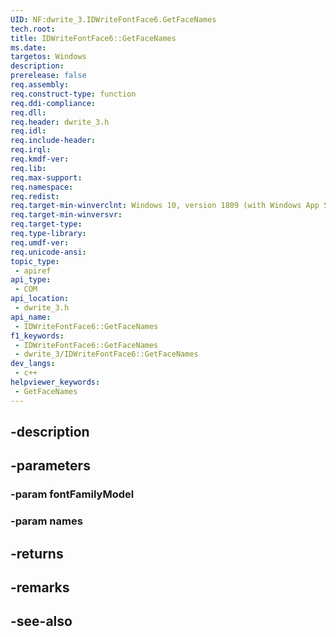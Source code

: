 ```yaml
---
UID: NF:dwrite_3.IDWriteFontFace6.GetFaceNames
tech.root: 
title: IDWriteFontFace6::GetFaceNames
ms.date: 
targetos: Windows
description: 
prerelease: false
req.assembly: 
req.construct-type: function
req.ddi-compliance: 
req.dll: 
req.header: dwrite_3.h
req.idl: 
req.include-header: 
req.irql: 
req.kmdf-ver: 
req.lib: 
req.max-support: 
req.namespace: 
req.redist: 
req.target-min-winverclnt: Windows 10, version 1809 (with Windows App SDK 0.5 or later)
req.target-min-winversvr: 
req.target-type: 
req.type-library: 
req.umdf-ver: 
req.unicode-ansi: 
topic_type:
 - apiref
api_type:
 - COM
api_location:
 - dwrite_3.h
api_name:
 - IDWriteFontFace6::GetFaceNames
f1_keywords:
 - IDWriteFontFace6::GetFaceNames
 - dwrite_3/IDWriteFontFace6::GetFaceNames
dev_langs:
 - c++
helpviewer_keywords:
 - GetFaceNames
---
```


## -description

## -parameters

### -param fontFamilyModel

### -param names

## -returns

## -remarks

## -see-also

